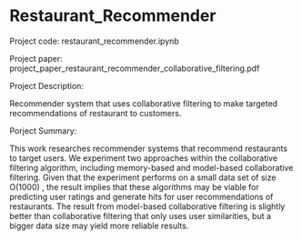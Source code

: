 # Restaurant_Recommender
Project code: restaurant_recommender.ipynb

Project paper: project_paper_restaurant_recommender_collaborative_filtering.pdf



Project Description: 

Recommender system that uses collaborative filtering to make targeted recommendations of restaurant to customers.


Porject Summary:

This work researches recommender systems that recommend restaurants to target users. We experiment two approaches within the collaborative filtering algorithm, including memory-based and model-based collaborative filtering. Given that the experiment performs on a small data set of size O(1000) , the result implies that these algorithms may be viable for predicting user ratings and generate hits for user recommendations of restaurants. The result from model-based collaborative filtering is slightly better than collaborative filtering that only uses user similarities, but a bigger data size may yield more reliable results.
